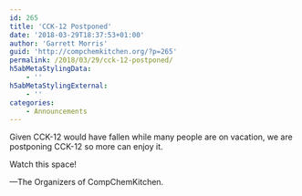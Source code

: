 ```yaml
---
id: 265
title: 'CCK-12 Postponed'
date: '2018-03-29T18:37:53+01:00'
author: 'Garrett Morris'
guid: 'http://compchemkitchen.org/?p=265'
permalink: /2018/03/29/cck-12-postponed/
h5abMetaStylingData:
    - ''
h5abMetaStylingExternal:
    - ''
categories:
    - Announcements
---
```


Given CCK-12 would have fallen while many people are on vacation, we are postponing CCK-12 so more can enjoy it.

Watch this space!

—The Organizers of CompChemKitchen.